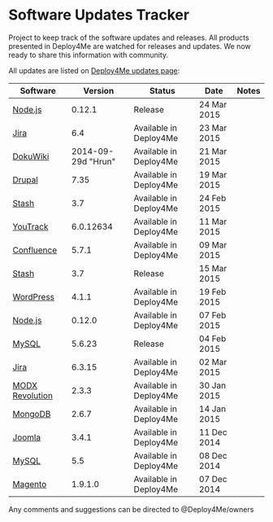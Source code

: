 # Software Updates Tracker
Project to keep track of the software updates and releases. All products presented in Deploy4Me are watched for releases and updates. We now ready to share this information with community.

All updates are listed on [Deploy4Me updates page](https://deploy4me.com/en/new-software-releases-and-updates.html?utm_source=Github&utm_medium=Github&utm_campaign=Updates):

Software | Version | Status | Date | Notes
------------ | ------------- | ------------- | ------------- | -------------
[Node.js]( https://deploy4me.com/en/new-software-releases-and-updates.html?utm_source=Github&utm_medium=Github&utm_campaign=Updates) | 0.12.1 | Release | 24 Mar 2015 | 
[Jira]( https://deploy4me.com/en/install/jira.html?utm_source=Github&utm_medium=Github&utm_campaign=Updates) | 6.4 | Available in Deploy4Me | 23 Mar 2015 | 
[DokuWiki]( https://deploy4me.com/en/install/dokuwiki.html?utm_source=Github&utm_medium=Github&utm_campaign=Updates) | 2014-09-29d "Hrun" | Available in Deploy4Me | 21 Mar 2015 | 
[Drupal]( https://deploy4me.com/en/install/drupal.html?utm_source=Github&utm_medium=Github&utm_campaign=Updates) | 7.35 | Available in Deploy4Me | 19 Mar 2015 | 
[Stash]( https://deploy4me.com/en/install/stash.html?utm_source=Github&utm_medium=Github&utm_campaign=Updates) | 3.7 | Available in Deploy4Me | 24 Feb 2015 | 
[YouTrack]( https://deploy4me.com/en/install/youtrack.html?utm_source=Github&utm_medium=Github&utm_campaign=Updates) | 6.0.12634 | Available in Deploy4Me | 11 Mar 2015 | 
[Confluence]( https://deploy4me.com/en/install/confluence.html?utm_source=Github&utm_medium=Github&utm_campaign=Updates) | 5.7.1 | Available in Deploy4Me | 09 Mar 2015 | 
[Stash]( https://deploy4me.com/en/new-software-releases-and-updates.html?utm_source=Github&utm_medium=Github&utm_campaign=Updates) | 3.7 | Release | 15 Mar 2015 | 
[WordPress]( https://deploy4me.com/en/install/wordpress.html?utm_source=Github&utm_medium=Github&utm_campaign=Updates) | 4.1.1 | Available in Deploy4Me | 19 Feb 2015 | 
[Node.js]( https://deploy4me.com/en/install/node.js.html?utm_source=Github&utm_medium=Github&utm_campaign=Updates) | 0.12.0 | Available in Deploy4Me | 07 Feb 2015 | 
[MySQL]( https://deploy4me.com/en/new-software-releases-and-updates.html?utm_source=Github&utm_medium=Github&utm_campaign=Updates) | 5.6.23 | Release | 04 Feb 2015 | 
[Jira]( https://deploy4me.com/en/install/jira.html?utm_source=Github&utm_medium=Github&utm_campaign=Updates) | 6.3.15 | Available in Deploy4Me | 02 Mar 2015 | 
[MODX Revolution]( https://deploy4me.com/en/install/modx-revolution.html?utm_source=Github&utm_medium=Github&utm_campaign=Updates) | 2.3.3 | Available in Deploy4Me | 30 Jan 2015 | 
[MongoDB]( https://deploy4me.com/en/install/mongodb.html?utm_source=Github&utm_medium=Github&utm_campaign=Updates) | 2.6.7 | Available in Deploy4Me | 14 Jan 2015 | 
[Joomla]( https://deploy4me.com/en/install/joomla.html?utm_source=Github&utm_medium=Github&utm_campaign=Updates) | 3.4.1 | Available in Deploy4Me | 11 Dec 2014 | 
[MySQL]( https://deploy4me.com/en/install/mysql.html?utm_source=Github&utm_medium=Github&utm_campaign=Updates) | 5.5 | Available in Deploy4Me | 08 Dec 2014 | 
[Magento]( https://deploy4me.com/en/install/magento.html?utm_source=Github&utm_medium=Github&utm_campaign=Updates) | 1.9.1.0 | Available in Deploy4Me | 07 Dec 2014 | 


Any comments and suggestions can be directed to @Deploy4Me/owners